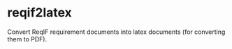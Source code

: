 reqif2latex
===========

Convert ReqIF requirement documents into latex documents (for converting them to PDF).
